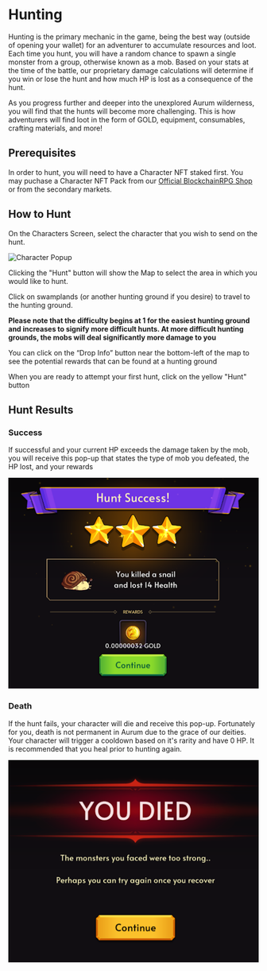 # Hunting

Hunting is the primary mechanic in the game, being the best way (outside of opening your wallet) for an adventurer to accumulate resources and loot. Each time you hunt, you will have a random chance to spawn a single monster from a group, otherwise known as a mob. Based on your stats at the time of the battle, our proprietary damage calculations will determine if you win or lose the hunt and how much HP is lost as a consequence of the hunt.

As you progress further and deeper into the unexplored Aurum wilderness, you will find that the hunts will become more challenging.
This is how adventurers will find loot in the form of GOLD, equipment, consumables, crafting materials, and more!

## Prerequisites

In order to hunt, you will need to have a Character NFT staked first. You may puchase a Character NFT Pack from our [Official BlockchainRPG Shop](https://shop.blockchainrpg.io/) or from the secondary markets.

## How to Hunt

On the Characters Screen, select the character that you wish to send on the hunt.

![Character Popup](/img/characters/character_popup.png)

Clicking the "Hunt" button will show the Map to select the area in which you would like to hunt.

Click on swamplands (or another hunting ground if you desire) to travel to the hunting ground.

**Please note that the difficulty begins at 1 for the easiest hunting ground and increases to signify more difficult hunts. At more difficult hunting grounds, the mobs will deal significantly more damage to you**

You can click on the “Drop Info” button near the bottom-left of the map to see the potential rewards that can be found at a hunting ground

When you are ready to attempt your first hunt, click on the yellow "Hunt" button

## Hunt Results

### Success

If successful and your current HP exceeds the damage taken by the mob, you will receive this pop-up that states the type of mob you defeated, the HP lost, and your rewards

![Hunt Success Screen](./img/Hunt-Success.webp)

### Death

If the hunt fails, your character will die and receive this pop-up. Fortunately for you, death is not permanent in Aurum due to the grace of our deities. Your character will trigger a cooldown based on it's rarity and have 0 HP. It is recommended that you heal prior to hunting again.

![Death Screen](./img/death.webp)
